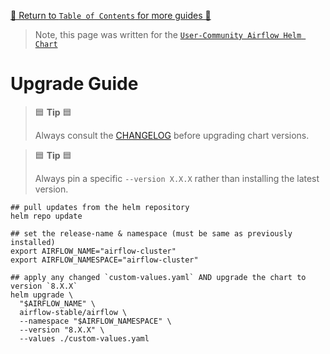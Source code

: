 [🔗 Return to `Table of Contents` for more guides 🔗](https://github.com/airflow-helm/charts/tree/main/charts/airflow#guides)

> Note, this page was written for the [`User-Community Airflow Helm Chart`](https://github.com/airflow-helm/charts/tree/main/charts/airflow)

# Upgrade Guide

> 🟦 __Tip__ 🟦
>
> Always consult the [CHANGELOG](../../CHANGELOG.md) before upgrading chart versions.

> 🟦 __Tip__ 🟦
>
> Always pin a specific `--version X.X.X` rather than installing the latest version.

```shell
## pull updates from the helm repository
helm repo update

## set the release-name & namespace (must be same as previously installed)
export AIRFLOW_NAME="airflow-cluster"
export AIRFLOW_NAMESPACE="airflow-cluster"

## apply any changed `custom-values.yaml` AND upgrade the chart to version `8.X.X`
helm upgrade \
  "$AIRFLOW_NAME" \
  airflow-stable/airflow \
  --namespace "$AIRFLOW_NAMESPACE" \
  --version "8.X.X" \
  --values ./custom-values.yaml
```